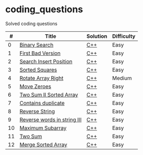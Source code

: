 # coding_questions
Solved coding questions

| # | Title | Solution | Difficulty |
|---| ----- | -------- | ---------- |
|0|[Binary Search](https://leetcode.com/problems/binary-search/) | [C++](./LeetCode/0.Binary_Search)|Easy|
|1|[First Bad Version](https://leetcode.com/problems/first-bad-version/) | [C++](./LeetCode/1.first_Bad_Version)|Easy|
|2|[Search Insert Position](https://leetcode.com/problems/search-insert-position) | [C++](./LeetCode/2.Search_insert_position)|Easy|
|3|[Sorted Squares](https://leetcode.com/problems/squares-of-a-sorted-array) | [C++](./LeetCode/3.Sorted_squares)|Easy|
|4|[Rotate Array Right](https://leetcode.com/problems/rotate-array/) | [C++](./LeetCode/4.Rotate_Array_Right)|Medium|
|5|[Move Zeroes](https://leetcode.com/problems/move-zeroes/) | [C++](./LeetCode/5.Move_zeroes)|Easy|
|6|[Two Sum II Sorted Array](https://leetcode.com/problems/two-sum-ii-input-array-is-sorted/) | [C++](./LeetCode/6.Two_Sum_II_sorted_array)|Easy|
|7|[Contains duplicate](https://leetcode.com/problems/contains-duplicate/) | [C++](./LeetCode/7.Contains_duplicate)|Easy|
|8|[Reverse String](https://leetcode.com/problems/reverse-string) | [C++](./LeetCode/8.Reverse_string)|Easy|
|9|[Reverse words in string III](https://leetcode.com/problems/reverse-words-in-a-string-iii/) | [C++](./LeetCode/9.Reverse_words_in_string_III)|Easy|
|10|[Maximum Subarray](https://leetcode.com/problems/maximum-subarray) | [C++](./LeetCode/10.Maximum_subarray)|Easy|
|11|[Two Sum](https://leetcode.com/problems/two-sum/) | [C++](./LeetCode/11.Two_sum)|Easy|
|12|[Merge Sorted Array](https://leetcode.com/problems/merge-sorted-array/) | [C++](./LeetCode/12.Merge_sorted_array)|Easy|

